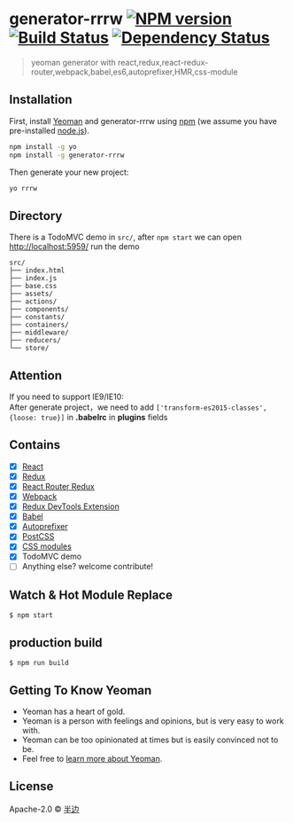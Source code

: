 # generator-rrrw [![NPM version][npm-image]][npm-url] [![Build Status][travis-image]][travis-url] [![Dependency Status][daviddm-image]][daviddm-url]
> yeoman generator with react,redux,react-redux-router,webpack,babel,es6,autoprefixer,HMR,css-module

## Installation

First, install [Yeoman](http://yeoman.io) and generator-rrrw using [npm](https://www.npmjs.com/) (we assume you have pre-installed [node.js](https://nodejs.org/)).

```bash
npm install -g yo
npm install -g generator-rrrw
```

Then generate your new project:

```bash
yo rrrw
```

## Directory

There is a TodoMVC demo in ```src/```, after ```npm start``` we can open [http://localhost:5959/](http://localhost:5959/) run the demo    

```
src/
├── index.html
├── index.js
├── base.css 
├── assets/
├── actions/
├── components/     
├── constants/      
├── containers/
├── middleware/     
├── reducers/
└── store/
```

## Attention

If you need to support IE9/IE10:    
After generate project，we need to add ```['transform-es2015-classes', {loose: true}]``` in __.babelrc__ in __plugins__ fields

## Contains

- [x] [React](https://facebook.github.io/react/)
- [x] [Redux](https://github.com/reactjs/redux)
- [x] [React Router Redux](https://github.com/reactjs/react-router-redux)
- [x] [Webpack](https://webpack.github.io)
- [x] [Redux DevTools Extension](https://github.com/zalmoxisus/redux-devtools-extension)
- [x] [Babel](https://babeljs.io/)
- [x] [Autoprefixer](https://github.com/postcss/autoprefixer)
- [x] [PostCSS](https://github.com/postcss/postcss)
- [x] [CSS modules](https://github.com/outpunk/postcss-modules)
- [x] TodoMVC demo
- [ ] Anything else? welcome contribute!

## Watch & Hot Module Replace

```
$ npm start
```

## production build

```
$ npm run build
```


## Getting To Know Yeoman

 * Yeoman has a heart of gold.
 * Yeoman is a person with feelings and opinions, but is very easy to work with.
 * Yeoman can be too opinionated at times but is easily convinced not to be.
 * Feel free to [learn more about Yeoman](http://yeoman.io/).

## License

Apache-2.0 © [半边](https://github.com/Mickey-/)

[npm-image]: https://badge.fury.io/js/generator-rrrw.svg
[npm-url]: https://npmjs.org/package/generator-rrrw
[travis-image]: https://travis-ci.org/59fe/generator-rrrw.svg?branch=master
[travis-url]: https://travis-ci.org/59fe/generator-rrrw
[daviddm-image]: https://david-dm.org/59fe/generator-rrrw.svg?theme=shields.io
[daviddm-url]: https://david-dm.org/59fe/generator-rrrw
